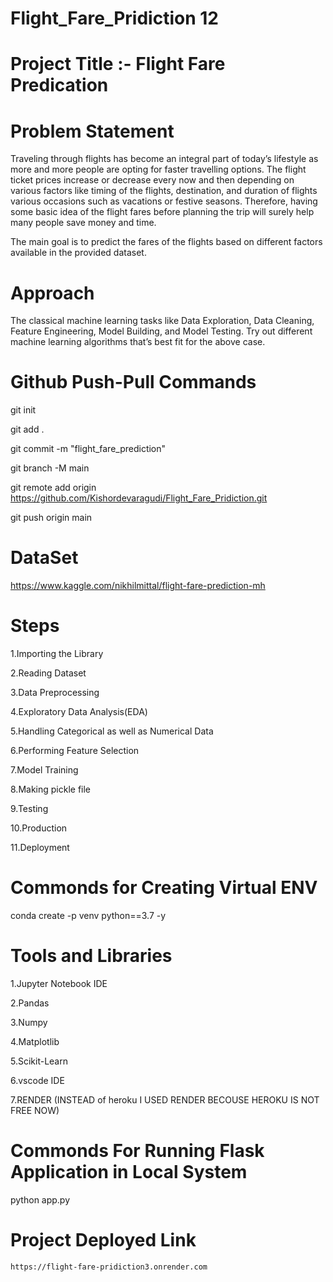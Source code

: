 # Flight_Fare_Pridiction 12

# Project Title :- Flight Fare Predication

# Problem Statement

Traveling through flights has become an integral part of today’s lifestyle as more and more people are opting for faster travelling options. The flight ticket prices increase or decrease every now and then depending on various factors like timing of the flights, destination, and duration of flights various occasions such as vacations or festive seasons. Therefore, having some basic idea of the flight fares before planning the trip will surely help many people save money and time.

The main goal is to predict the fares of the flights based on different factors available in the provided dataset.

# Approach

The classical machine learning tasks like Data Exploration, Data Cleaning, Feature Engineering, Model Building, and Model Testing. Try out different machine learning algorithms that’s best fit for the above case.

# Github Push-Pull Commands

git init

git add .

git commit -m "flight_fare_prediction"

git branch -M main

git remote add origin https://github.com/Kishordevaragudi/Flight_Fare_Pridiction.git

git push origin main

# DataSet

https://www.kaggle.com/nikhilmittal/flight-fare-prediction-mh

# Steps

1.Importing the Library

2.Reading Dataset

3.Data Preprocessing

4.Exploratory Data Analysis(EDA)

5.Handling Categorical as well as Numerical Data

6.Performing Feature Selection

7.Model Training

8.Making pickle file

9.Testing

10.Production

11.Deployment

# Commonds for Creating Virtual ENV

conda create -p venv python==3.7 -y

# Tools and Libraries
1.Jupyter Notebook IDE

2.Pandas

3.Numpy

4.Matplotlib

5.Scikit-Learn

6.vscode IDE

7.RENDER (INSTEAD of heroku I USED RENDER BECOUSE HEROKU IS NOT FREE NOW)

# Commonds For Running Flask Application in Local System
python app.py



# Project Deployed Link
```
https://flight-fare-pridiction3.onrender.com
```

